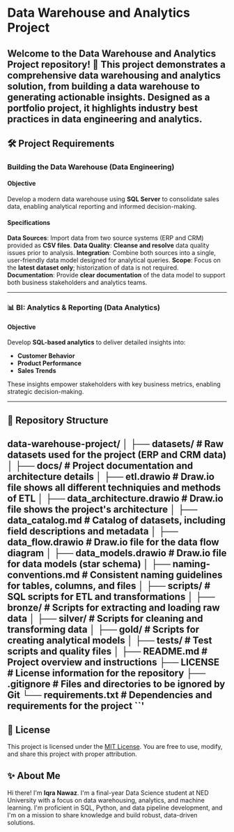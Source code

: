 
# Data Warehouse and Analytics Project
Welcome to the **Data Warehouse and Analytics Project** repository! 🚀
This project demonstrates a comprehensive data warehousing and analytics solution, from building a data warehouse to generating actionable insights. Designed as a portfolio project, it highlights industry best practices in data engineering and analytics.
---
## 🛠️ Project Requirements

### Building the Data Warehouse (Data Engineering)

#### Objective
Develop a modern data warehouse using **SQL Server** to consolidate sales data, enabling analytical reporting and informed decision-making.

#### Specifications
**Data Sources**: Import data from two source systems (ERP and CRM) provided as **CSV files**.
**Data Quality**: **Cleanse and resolve** data quality issues prior to analysis.
**Integration**: Combine both sources into a single, user-friendly data model designed for analytical queries.
**Scope**: Focus on the **latest dataset only**; historization of data is not required.
**Documentation**: Provide **clear documentation** of the data model to support both business stakeholders and analytics teams.

---

### 📊 BI: Analytics & Reporting (Data Analytics)

#### Objective
Develop **SQL-based analytics** to deliver detailed insights into:
* **Customer Behavior**
* **Product Performance**
* **Sales Trends**

These insights empower stakeholders with key business metrics, enabling strategic decision-making.

---
## 📂 Repository Structure
data-warehouse-project/
│
├── datasets/                           # Raw datasets used for the project (ERP and CRM data)
│
├── docs/                               # Project documentation and architecture details
│   ├── etl.drawio                      # Draw.io file shows all different techniquies and methods of ETL
│   ├── data_architecture.drawio        # Draw.io file shows the project's architecture
│   ├── data_catalog.md                 # Catalog of datasets, including field descriptions and metadata
│   ├── data_flow.drawio                # Draw.io file for the data flow diagram
│   ├── data_models.drawio              # Draw.io file for data models (star schema)
│   ├── naming-conventions.md           # Consistent naming guidelines for tables, columns, and files
│
├── scripts/                            # SQL scripts for ETL and transformations
│   ├── bronze/                         # Scripts for extracting and loading raw data
│   ├── silver/                         # Scripts for cleaning and transforming data
│   ├── gold/                           # Scripts for creating analytical models
│
├── tests/                              # Test scripts and quality files
│
├── README.md                           # Project overview and instructions
├── LICENSE                             # License information for the repository
├── .gitignore                          # Files and directories to be ignored by Git
└── requirements.txt                    # Dependencies and requirements for the project
``'
---

## 📄 License

This project is licensed under the [MIT License](LICENSE). You are free to use, modify, and share this project with proper attribution.

## ✨ About Me

Hi there! I'm **Iqra Nawaz**. I'm a final-year Data Science student at NED University with a focus on data warehousing, analytics, and machine learning. I'm proficient in SQL, Python, and data pipeline development, and I'm on a mission to share knowledge and build robust, data-driven solutions.
